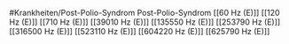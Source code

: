 #Krankheiten/Post-Polio-Syndrom
Post-Polio-Syndrom
[[60 Hz (E)]]
[[120 Hz (E)]]
[[710 Hz (E)]]
[[39010 Hz (E)]]
[[135550 Hz (E)]]
[[253790 Hz (E)]]
[[316500 Hz (E)]]
[[523110 Hz (E)]]
[[604220 Hz (E)]]
[[625790 Hz (E)]]